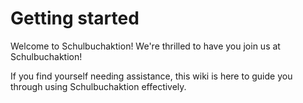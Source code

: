 # Getting started

Welcome to Schulbuchaktion! We're thrilled to have you join us at Schulbuchaktion!

If you find yourself needing assistance, this wiki is here to guide you through using Schulbuchaktion effectively.

<style>
.dark {
  --vp-c-gutter: #28282d;
}
</style>